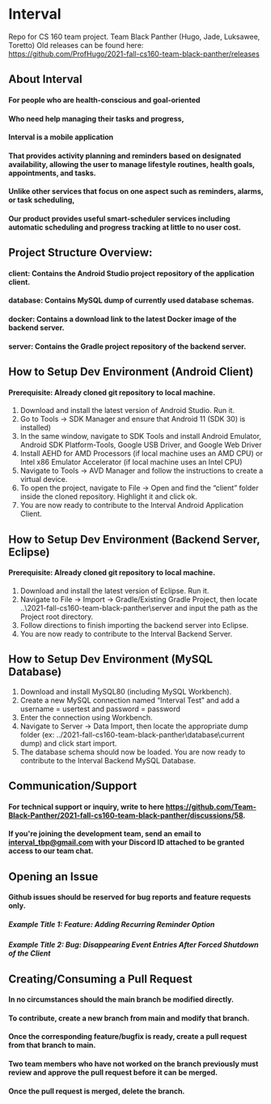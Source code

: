 # Interval
Repo for CS 160 team project. Team Black Panther (Hugo, Jade, Luksawee, Toretto)
Old releases can be found here: https://github.com/ProfHugo/2021-fall-cs160-team-black-panther/releases

## About Interval
#### For people who are health-conscious and goal-oriented
#### Who need help managing their tasks and progress,
#### Interval is a mobile application
#### That provides activity planning and reminders based on designated availability, allowing the user to manage lifestyle routines, health goals, appointments, and tasks.
#### Unlike other services that focus on one aspect such as reminders, alarms, or task scheduling,
#### Our product provides useful smart-scheduler services including automatic scheduling and progress tracking at little to no user cost.

## Project Structure Overview:
#### client: Contains the Android Studio project repository of the application client.
#### database: Contains MySQL dump of currently used database schemas.
#### docker: Contains a download link to the latest Docker image of the backend server.
#### server: Contains the Gradle project repository of the backend server.

## How to Setup Dev Environment (Android Client)
#### Prerequisite: Already cloned git repository to local machine.
1. Download and install the latest version of Android Studio. Run it. 
2. Go to Tools -> SDK Manager and ensure that Android 11 (SDK 30) is installed)
3. In the same window, navigate to SDK Tools and install Android Emulator, Android SDK Platform-Tools, Google USB Driver, and Google Web Driver
4. Install AEHD for AMD Processors (if local machine uses an AMD CPU) or Intel x86 Emulator Accelerator (if local machine uses an Intel CPU)
5. Navigate to Tools -> AVD Manager and follow the instructions to create a virtual device.
6. To open the project, navigate to File -> Open and find the “client” folder inside the cloned repository. Highlight it and click ok.
7. You are now ready to contribute to the Interval Android Application Client.

## How to Setup Dev Environment (Backend Server, Eclipse)
#### Prerequisite: Already cloned git repository to local machine.
1. Download and install the latest version of Eclipse. Run it.
2. Navigate to File -> Import -> Gradle/Existing Gradle Project, then locate ..\2021-fall-cs160-team-black-panther\server and input the path as the Project root directory.
3. Follow directions to finish importing the backend server into Eclipse.
4. You are now ready to contribute to the Interval Backend Server.

## How to Setup Dev Environment (MySQL Database)
1. Download and install MySQL80 (including MySQL Workbench).
2. Create a new MySQL connection named “Interval Test” and add a username = usertest and password = password
3. Enter the connection using Workbench.
4. Navigate to Server -> Data Import, then locate the appropriate dump folder (ex: ../2021-fall-cs160-team-black-panther\database\current dump) and click start import.
5. The database schema should now be loaded. You are now ready to contribute to the Interval Backend MySQL Database.

## Communication/Support
#### For technical support or inquiry, write to here https://github.com/Team-Black-Panther/2021-fall-cs160-team-black-panther/discussions/58.
#### If you're joining the development team, send an email to interval_tbp@gmail.com with your Discord ID attached to be granted access to our team chat.

## Opening an Issue
#### Github issues should be reserved for bug reports and feature requests only.
##### Example Title 1: Feature: Adding Recurring Reminder Option
##### Example Title 2: Bug: Disappearing Event Entries After Forced Shutdown of the Client

## Creating/Consuming a Pull Request
#### In no circumstances should the main branch be modified directly.
#### To contribute, create a new branch from main and modify that branch.
#### Once the corresponding feature/bugfix is ready, create a pull request from that branch to main.
#### Two team members who have not worked on the branch previously must review and approve the pull request before it can be merged.
#### Once the pull request is merged, delete the branch.
